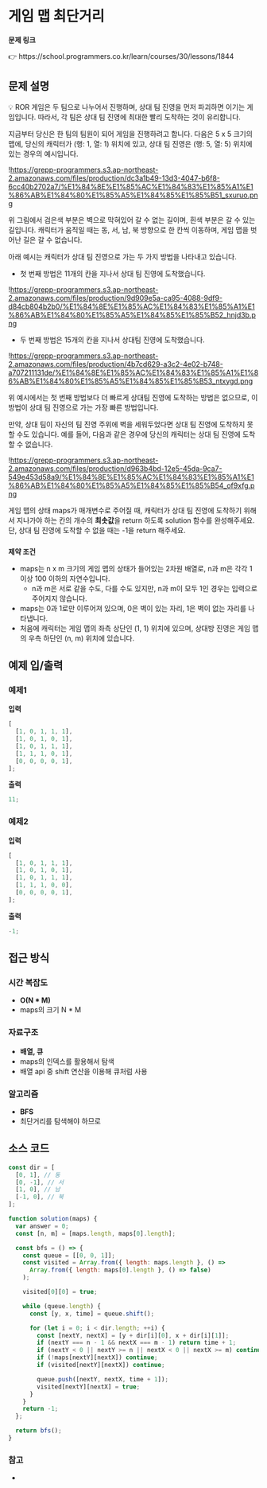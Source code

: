 # 게임 맵 최단거리

**문제 링크**

<aside>
👉 https://school.programmers.co.kr/learn/courses/30/lessons/1844

</aside>

## 문제 설명

<aside>
💡 ROR 게임은 두 팀으로 나누어서 진행하며, 상대 팀 진영을 먼저 파괴하면 이기는 게임입니다. 따라서, 각 팀은 상대 팀 진영에 최대한 빨리 도착하는 것이 유리합니다.

지금부터 당신은 한 팀의 팀원이 되어 게임을 진행하려고 합니다. 다음은 5 x 5 크기의 맵에, 당신의 캐릭터가 (행: 1, 열: 1) 위치에 있고, 상대 팀 진영은 (행: 5, 열: 5) 위치에 있는 경우의 예시입니다.

!https://grepp-programmers.s3.ap-northeast-2.amazonaws.com/files/production/dc3a1b49-13d3-4047-b6f8-6cc40b2702a7/%E1%84%8E%E1%85%AC%E1%84%83%E1%85%A1%E1%86%AB%E1%84%80%E1%85%A5%E1%84%85%E1%85%B51_sxuruo.png

위 그림에서 검은색 부분은 벽으로 막혀있어 갈 수 없는 길이며, 흰색 부분은 갈 수 있는 길입니다. 캐릭터가 움직일 때는 동, 서, 남, 북 방향으로 한 칸씩 이동하며, 게임 맵을 벗어난 길은 갈 수 없습니다.

아래 예시는 캐릭터가 상대 팀 진영으로 가는 두 가지 방법을 나타내고 있습니다.

- 첫 번째 방법은 11개의 칸을 지나서 상대 팀 진영에 도착했습니다.

!https://grepp-programmers.s3.ap-northeast-2.amazonaws.com/files/production/9d909e5a-ca95-4088-9df9-d84cb804b2b0/%E1%84%8E%E1%85%AC%E1%84%83%E1%85%A1%E1%86%AB%E1%84%80%E1%85%A5%E1%84%85%E1%85%B52_hnjd3b.png

- 두 번째 방법은 15개의 칸을 지나서 상대팀 진영에 도착했습니다.

!https://grepp-programmers.s3.ap-northeast-2.amazonaws.com/files/production/4b7cd629-a3c2-4e02-b748-a707211131de/%E1%84%8E%E1%85%AC%E1%84%83%E1%85%A1%E1%86%AB%E1%84%80%E1%85%A5%E1%84%85%E1%85%B53_ntxygd.png

위 예시에서는 첫 번째 방법보다 더 빠르게 상대팀 진영에 도착하는 방법은 없으므로, 이 방법이 상대 팀 진영으로 가는 가장 빠른 방법입니다.

만약, 상대 팀이 자신의 팀 진영 주위에 벽을 세워두었다면 상대 팀 진영에 도착하지 못할 수도 있습니다. 예를 들어, 다음과 같은 경우에 당신의 캐릭터는 상대 팀 진영에 도착할 수 없습니다.

!https://grepp-programmers.s3.ap-northeast-2.amazonaws.com/files/production/d963b4bd-12e5-45da-9ca7-549e453d58a9/%E1%84%8E%E1%85%AC%E1%84%83%E1%85%A1%E1%86%AB%E1%84%80%E1%85%A5%E1%84%85%E1%85%B54_of9xfg.png

게임 맵의 상태 maps가 매개변수로 주어질 때, 캐릭터가 상대 팀 진영에 도착하기 위해서 지나가야 하는 칸의 개수의 **최솟값**을 return 하도록 solution 함수를 완성해주세요. 단, 상대 팀 진영에 도착할 수 없을 때는 -1을 return 해주세요.

###

</aside>

**제약 조건**

- maps는 n x m 크기의 게임 맵의 상태가 들어있는 2차원 배열로, n과 m은 각각 1 이상 100 이하의 자연수입니다.
  - n과 m은 서로 같을 수도, 다를 수도 있지만, n과 m이 모두 1인 경우는 입력으로 주어지지 않습니다.
- maps는 0과 1로만 이루어져 있으며, 0은 벽이 있는 자리, 1은 벽이 없는 자리를 나타냅니다.
- 처음에 캐릭터는 게임 맵의 좌측 상단인 (1, 1) 위치에 있으며, 상대방 진영은 게임 맵의 우측 하단인 (n, m) 위치에 있습니다.

## 예제 입/출력

### 예제1

**입력**

```jsx
[
  [1, 0, 1, 1, 1],
  [1, 0, 1, 0, 1],
  [1, 0, 1, 1, 1],
  [1, 1, 1, 0, 1],
  [0, 0, 0, 0, 1],
];
```

**출력**

```jsx
11;
```

### 예제2

**입력**

```jsx
[
  [1, 0, 1, 1, 1],
  [1, 0, 1, 0, 1],
  [1, 0, 1, 1, 1],
  [1, 1, 1, 0, 0],
  [0, 0, 0, 0, 1],
];
```

**출력**

```jsx
-1;
```

## 접근 방식

### 시간 복잡도

- **O(N \* M)**
- maps의 크기 N \* M

### 자료구조

- **배열, 큐**
- maps의 인덱스를 활용해서 탐색
- 배열 api 중 shift 연산을 이용해 큐처럼 사용

### 알고리즘

- **BFS**
- 최단거리를 탐색해야 하므로

## 소스 코드

```jsx
const dir = [
  [0, 1], // 동
  [0, -1], // 서
  [1, 0], // 남
  [-1, 0], // 북
];

function solution(maps) {
  var answer = 0;
  const [n, m] = [maps.length, maps[0].length];

  const bfs = () => {
    const queue = [[0, 0, 1]];
    const visited = Array.from({ length: maps.length }, () =>
      Array.from({ length: maps[0].length }, () => false)
    );

    visited[0][0] = true;

    while (queue.length) {
      const [y, x, time] = queue.shift();

      for (let i = 0; i < dir.length; ++i) {
        const [nextY, nextX] = [y + dir[i][0], x + dir[i][1]];
        if (nextY === n - 1 && nextX === m - 1) return time + 1;
        if (nextY < 0 || nextY >= n || nextX < 0 || nextX >= m) continue;
        if (!maps[nextY][nextX]) continue;
        if (visited[nextY][nextX]) continue;

        queue.push([nextY, nextX, time + 1]);
        visited[nextY][nextX] = true;
      }
    }
    return -1;
  };

  return bfs();
}
```

### 참고

-
